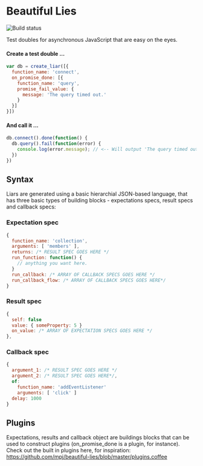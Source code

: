 Beautiful Lies
==============
![Build status](https://api.travis-ci.org/mpj/beautiful-lies.png)

Test doubles for asynchronous JavaScript that are easy on the eyes.

#### Create a test double ...
```javascript
var db = create_liar([{
  function_name: 'connect',
  on_promise_done: [{
    function_name: 'query',
    promise_fail_value: {
      message: 'The query timed out.'
    }
  }]
}])
```
#### And call it ...
```javascript
db.connect().done(function() {
  db.query().fail(function(error) {
    console.log(error.message); // <-- Will output 'The query timed out.'
  })
})
```

## Syntax

Liars are generated using a basic hierarchial JSON-based language,
that has three basic types of building blocks - expectations specs, result specs and callback specs:

### Expectation spec
```javascript
{
  function_name: 'collection',
  arguments: [ 'members' ],
  returns: /* RESULT SPEC GOES HERE */
  run_function: function() {
    // anything you want here.
  }
  run_callback: /* ARRAY OF CALLBACK SPECS GOES HERE */
  run_callback_flow: /* ARRAY OF CALLBACK SPECS GOES HERE*/
}
```

### Result spec
```javascript
{
  self: false
  value: { someProperty: 5 }
  on_value: /* ARRAY OF EXPECTATION SPECS GOES HERE */
},
```

### Callback spec
```javascript
{
  argument_1: /* RESULT SPEC GOES HERE */
  argument_2: /* RESULT SPEC GOES HERE*/,
  of:
    function_name: 'addEventListener'
    arguments: [ 'click' ]
  delay: 1000
}
```


## Plugins
Expectations, results and callback object are buildings blocks that can be used to construct plugins (on_promise_done is a plugin, for instance). Check out the built in plugins here, for inspiration:
https://github.com/mpj/beautiful-lies/blob/master/plugins.coffee








